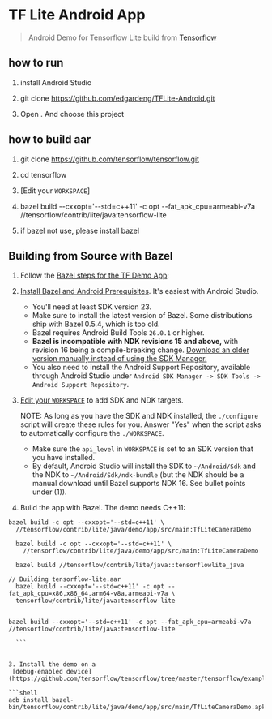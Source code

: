 # TF Lite Android App

> Android Demo for Tensorflow Lite build from [Tensorflow](https://github.com/tensorflow)

## how to run

1. install Android Studio

2. git clone https://github.com/edgardeng/TFLite-Android.git

3. Open . And choose this project


## how to build aar

1. git clone https://github.com/tensorflow/tensorflow.git

2. cd tensorflow

3. [Edit your `WORKSPACE`]

4. bazel build --cxxopt='--std=c++11' -c opt --fat_apk_cpu=armeabi-v7a //tensorflow/contrib/lite/java:tensorflow-lite

5. if bazel not use, please install bazel


## Building from Source with Bazel

1. Follow the [Bazel steps for the TF Demo App](https://github.com/tensorflow/tensorflow/tree/master/tensorflow/examples/android#bazel):

  1. [Install Bazel and Android Prerequisites](https://github.com/tensorflow/tensorflow/tree/master/tensorflow/examples/android#install-bazel-and-android-prerequisites).
     It's easiest with Android Studio.

      - You'll need at least SDK version 23.
      - Make sure to install the latest version of Bazel. Some distributions
        ship with Bazel 0.5.4, which is too old.
      - Bazel requires Android Build Tools `26.0.1` or higher.
      - **Bazel is incompatible with NDK revisions 15 and above,** with revision
        16 being a compile-breaking change. [Download an older version manually
        instead of using the SDK Manager.](https://github.com/tensorflow/tensorflow/tree/master/tensorflow/examples/android#install-bazel-and-android-prerequisites)
      - You also need to install the Android Support Repository, available
        through Android Studio under `Android SDK Manager -> SDK Tools ->
        Android Support Repository`.

  2. [Edit your `WORKSPACE`](https://github.com/tensorflow/tensorflow/tree/master/tensorflow/examples/android#edit-workspace)
     to add SDK and NDK targets.

     NOTE: As long as you have the SDK and NDK installed, the `./configure`
     script will create these rules for you. Answer "Yes" when the script asks
     to automatically configure the `./WORKSPACE`.

      - Make sure the `api_level` in `WORKSPACE` is set to an SDK version that
        you have installed.
      - By default, Android Studio will install the SDK to `~/Android/Sdk` and
        the NDK to `~/Android/Sdk/ndk-bundle` (but the NDK should be a manual
        download until Bazel supports NDK 16. See bullet points under (1)).

2. Build the app with Bazel. The demo needs C++11:

  ```shell
  bazel build -c opt --cxxopt='--std=c++11' \
    //tensorflow/contrib/lite/java/demo/app/src/main:TfLiteCameraDemo
  ```

  ```shell
    bazel build -c opt --cxxopt='--std=c++11' \
      //tensorflow/contrib/lite/java/demo/app/src/main:TfLiteCameraDemo

    bazel build //tensorflow/contrib/lite/java::tensorflowlite_java

// Building tensorflow-lite.aar
    bazel build --cxxopt='--std=c++11' -c opt --fat_apk_cpu=x86,x86_64,arm64-v8a,armeabi-v7a \
    tensorflow/contrib/lite/java:tensorflow-lite


bazel build --cxxopt='--std=c++11' -c opt --fat_apk_cpu=armeabi-v7a //tensorflow/contrib/lite/java:tensorflow-lite

    ```


3. Install the demo on a
   [debug-enabled device](https://github.com/tensorflow/tensorflow/tree/master/tensorflow/examples/android#install):

  ```shell
  adb install bazel-bin/tensorflow/contrib/lite/java/demo/app/src/main/TfLiteCameraDemo.apk
  ```
